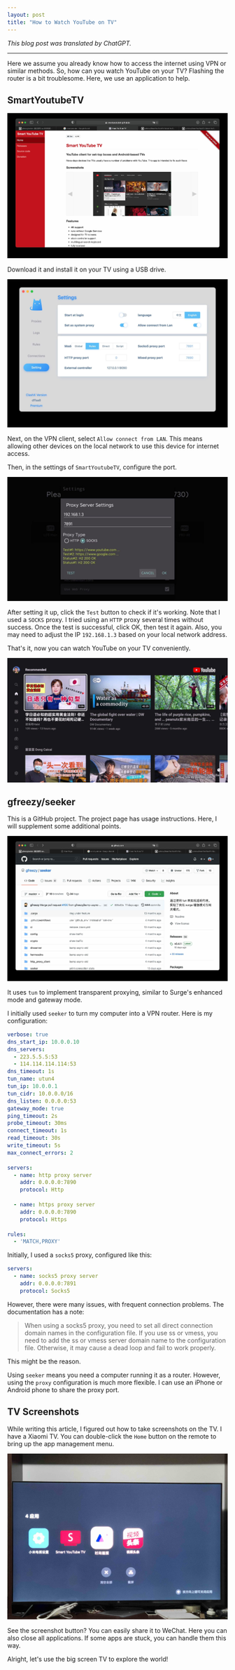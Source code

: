 ```yaml
---
layout: post
title: "How to Watch YouTube on TV"
---
```


*This blog post was translated by ChatGPT.*

---

Here we assume you already know how to access the internet using VPN or similar methods. So, how can you watch YouTube on your TV? Flashing the router is a bit troublesome. Here, we use an application to help.

## SmartYoutubeTV

![smart](assets/images/youtube-tv/smart.jpg)

Download it and install it on your TV using a USB drive.

![clash](assets/images/youtube-tv/clash.jpg)

Next, on the VPN client, select `Allow connect from LAN`. This means allowing other devices on the local network to use this device for internet access.

Then, in the settings of `SmartYoutubeTV`, configure the port.

![proxy1](assets/images/youtube-tv/proxy1.jpeg)

After setting it up, click the `Test` button to check if it's working. Note that I used a `SOCKS` proxy. I tried using an `HTTP` proxy several times without success. Once the test is successful, click OK, then test it again. Also, you may need to adjust the IP `192.168.1.3` based on your local network address.

That's it, now you can watch YouTube on your TV conveniently.

![tan](assets/images/youtube-tv/tan.jpeg)

## gfreezy/seeker

This is a GitHub project. The project page has usage instructions. Here, I will supplement some additional points.

![seeker](assets/images/youtube-tv/seeker.jpg)

It uses `tun` to implement transparent proxying, similar to Surge's enhanced mode and gateway mode.

I initially used `seeker` to turn my computer into a VPN router. Here is my configuration:

```yml
verbose: true
dns_start_ip: 10.0.0.10
dns_servers:
  - 223.5.5.5:53
  - 114.114.114.114:53  
dns_timeout: 1s
tun_name: utun4
tun_ip: 10.0.0.1
tun_cidr: 10.0.0.0/16
dns_listen: 0.0.0.0:53
gateway_mode: true
ping_timeout: 2s
probe_timeout: 30ms
connect_timeout: 1s
read_timeout: 30s
write_timeout: 5s
max_connect_errors: 2 

servers:
  - name: http proxy server
    addr: 0.0.0.0:7890
    protocol: Http

  - name: https proxy server
    addr: 0.0.0.0:7890
    protocol: Https

rules:
  - 'MATCH,PROXY'
```

Initially, I used a `socks5` proxy, configured like this:

```yml
servers:
  - name: socks5 proxy server
    addr: 0.0.0.0:7891
    protocol: Socks5
```

However, there were many issues, with frequent connection problems. The documentation has a note:

> When using a socks5 proxy, you need to set all direct connection domain names in the configuration file. If you use ss or vmess, you need to add the ss or vmess server domain name to the configuration file. Otherwise, it may cause a dead loop and fail to work properly.

This might be the reason.

Using `seeker` means you need a computer running it as a router. However, using the `proxy` configuration is much more flexible. I can use an iPhone or Android phone to share the proxy port.

## TV Screenshots

While writing this article, I figured out how to take screenshots on the TV. I have a Xiaomi TV. You can double-click the `Home` button on the remote to bring up the app management menu.

![tv_screen](assets/images/youtube-tv/tv_screen.jpeg)

See the screenshot button? You can easily share it to WeChat. Here you can also close all applications. If some apps are stuck, you can handle them this way.

Alright, let's use the big screen TV to explore the world!